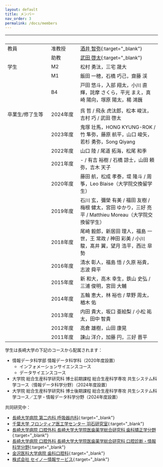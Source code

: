 ```yaml
---
layout: default
title: メンバー
nav_order: 3
permalink: /docs/members
---
```


|&emsp;&emsp;&emsp;&emsp;&emsp;&emsp;&emsp;&emsp;| &emsp;&emsp;&emsp;&emsp;&emsp; |  |
|:----|:----|:----|
| 教員 | 准教授 | [酒井 智弥](https://www.idsci.nagasaki-u.ac.jp/research_ac/facultylist/staff16/){:target="_blank"} |
|      | 助教 |	[武田 啓太](https://www.idsci.nagasaki-u.ac.jp/research/faculty-list/staff32){:target="_blank"} |
| 学生 | M2	| 松村 勇汰，三宅 晟大 |
|      | M1	| 飯田 一穂，石橋 巧己，齋藤 渓 |
|      | B4 | 戸田 悠斗，入部 翔太，小川 直輝，詫摩 さくら，平光 まえ，真崎 陽向，塚原 陽太，楊 鴻巍 |
|      |    |  |
| 卒業生/修了生等 | 2024年度 | 呉 哲 / 飛永 虎汰郎，松本 峻汰，吉村 巧 / 武田 啓太 |
|                | 2023年度 | 鬼塚 壮馬，HONG KYUNG-ROK / 竹 隼弥，藤原 航平，山口 峻矢，若杉 勇弥，Song Qiyang |
|                | 2022年度 | 山口 陸 / 尾道 拓海，松尾 和季 |
|                | 2021年度 | - / 有吉 裕樹 / 石橋 諒士，山田 頼弥，吉木 天子 |
|                | 2020年度 | 藤田 航，松成 孝泰，堤 隆斗 / 周筝，Leo Blaise（大学院交換留学生）|
|                | 2019年度 | 石川 玄，彌榮 有美 / 福田 友樹 / 梅根 健太，宮田 ゆかり，三好 亮平 / Matthieu Moreau（大学院交換留学生） |
|                | 2018年度 |	尾崎 毅郎，新居田 理人，福島 一世，王 常政 / 神田 彩美 / 小川 駿，髙井 翼，望月 浩平，西辻 皐勢 |
|                | 2016年度 | 清水 彰人，福島 悟 / 久原 裕貴，志波 舜平 |
|                | 2015年度 | 新 和大，高木 幸生，鉄山 史弘 / 三浦 俊明，宮田 大輔 |
|                | 2014年度 | 五輪 恵大，林 裕也 / 草野 周太，楢木 佑 |
|                | 2013年度 | 内田 貴大，坂口 亜絵梨 / 小松 祐太，田中 智貴 |
|                | 2012年度 | 高倉 雄樹，山田 康晃 |
|                | 2011年度 | 諌山 洋介，加藤 円，三好 晋平 |



学生は長崎大学の下記のコースから配属されます：
- 情報データ科学部 情報データ科学科（2020年度設置）
  - インフォメーションサイエンスコース
  - データサイエンスコース
- 大学院 総合生産科学研究科 博士前期課程 総合生産科学専攻 共生システム科学コース（情報データ科学分野）（2024年度設置）  
- 大学院 総合生産科学研究科 博士後期課程 総合生産科学専攻 共生システム科学コース／工学・情報データ科学分野（2024年度設置）  

共同研究中：

- [長崎大学病院 第二内科 呼吸器内科](https://www.med.nagasaki-u.ac.jp/intmed-2/pulmonology/index.html){:target="_blank"} 
- [千葉大学 フロンティア医工学センター 羽石研究室](http://www.cfme.chiba-u.jp/~haneishi/){:target="_blank"}
- [長崎大学病院 口腔外科 長崎大学大学院医歯薬学総合研究科 歯科矯正学分野](https://www.de.nagasaki-u.ac.jp/education/dept_odo.html){:target="_blank"}
- [長崎大学病院 口腔外科 長崎大学大学院医歯薬学総合研究科 口腔診断・情報科学分野](http://www.de.nagasaki-u.ac.jp/education/dept_rcb.html){:target="_blank"}
- [金沢医科大学病院 歯科口腔科](https://www.kanazawa-med.ac.jp/~hospital/section/department/dentist.html){:target="_blank"}
- [株式会社 セイノー情報サービス](https://www.siscloud.jp/){:target="_blank"}
